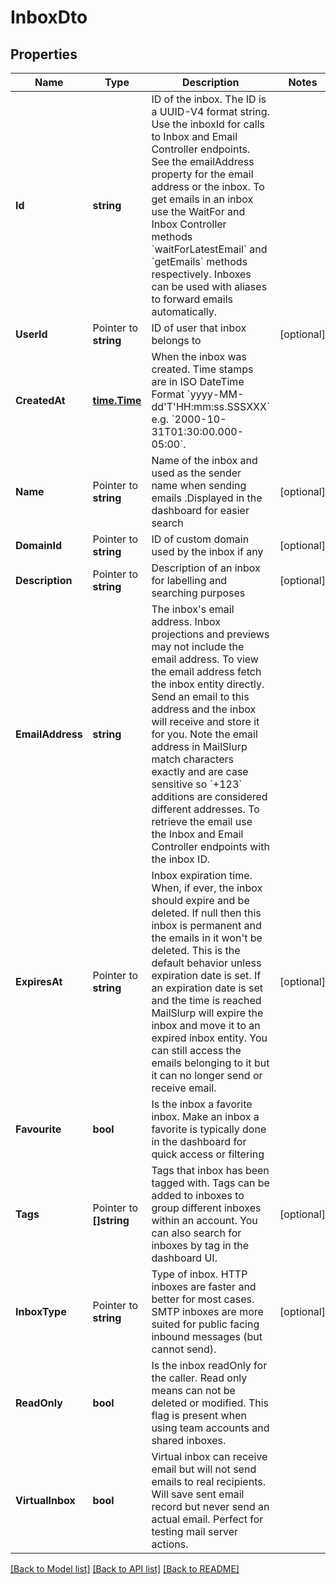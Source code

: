 # InboxDto

## Properties

Name | Type | Description | Notes
------------ | ------------- | ------------- | -------------
**Id** | **string** | ID of the inbox. The ID is a UUID-V4 format string. Use the inboxId for calls to Inbox and Email Controller endpoints. See the emailAddress property for the email address or the inbox. To get emails in an inbox use the WaitFor and Inbox Controller methods &#x60;waitForLatestEmail&#x60; and &#x60;getEmails&#x60; methods respectively. Inboxes can be used with aliases to forward emails automatically. | 
**UserId** | Pointer to **string** | ID of user that inbox belongs to | [optional] 
**CreatedAt** | [**time.Time**](time.Time) | When the inbox was created. Time stamps are in ISO DateTime Format &#x60;yyyy-MM-dd&#39;T&#39;HH:mm:ss.SSSXXX&#x60; e.g. &#x60;2000-10-31T01:30:00.000-05:00&#x60;. | 
**Name** | Pointer to **string** | Name of the inbox and used as the sender name when sending emails .Displayed in the dashboard for easier search | [optional] 
**DomainId** | Pointer to **string** | ID of custom domain used by the inbox if any | [optional] 
**Description** | Pointer to **string** | Description of an inbox for labelling and searching purposes | [optional] 
**EmailAddress** | **string** | The inbox&#39;s email address. Inbox projections and previews may not include the email address. To view the email address fetch the inbox entity directly. Send an email to this address and the inbox will receive and store it for you. Note the email address in MailSlurp match characters exactly and are case sensitive so &#x60;+123&#x60; additions are considered different addresses. To retrieve the email use the Inbox and Email Controller endpoints with the inbox ID. | 
**ExpiresAt** | Pointer to **string** | Inbox expiration time. When, if ever, the inbox should expire and be deleted. If null then this inbox is permanent and the emails in it won&#39;t be deleted. This is the default behavior unless expiration date is set. If an expiration date is set and the time is reached MailSlurp will expire the inbox and move it to an expired inbox entity. You can still access the emails belonging to it but it can no longer send or receive email. | [optional] 
**Favourite** | **bool** | Is the inbox a favorite inbox. Make an inbox a favorite is typically done in the dashboard for quick access or filtering | 
**Tags** | Pointer to **[]string** | Tags that inbox has been tagged with. Tags can be added to inboxes to group different inboxes within an account. You can also search for inboxes by tag in the dashboard UI. | [optional] 
**InboxType** | Pointer to **string** | Type of inbox. HTTP inboxes are faster and better for most cases. SMTP inboxes are more suited for public facing inbound messages (but cannot send). | [optional] 
**ReadOnly** | **bool** | Is the inbox readOnly for the caller. Read only means can not be deleted or modified. This flag is present when using team accounts and shared inboxes. | 
**VirtualInbox** | **bool** | Virtual inbox can receive email but will not send emails to real recipients. Will save sent email record but never send an actual email. Perfect for testing mail server actions. | 

[[Back to Model list]](../README#documentation-for-models) [[Back to API list]](../README#documentation-for-api-endpoints) [[Back to README]](../README)


